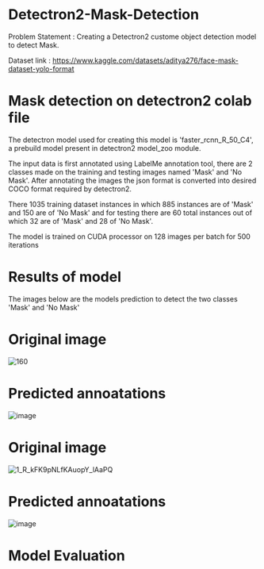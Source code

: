 # Detectron2-Mask-Detection
Problem Statement : Creating a Detectron2 custome object detection model to detect Mask.

Dataset link : https://www.kaggle.com/datasets/aditya276/face-mask-dataset-yolo-format


# Mask detection on detectron2 colab file

The detectron model used for creating this model is 'faster_rcnn_R_50_C4', a prebuild model present in detectron2 model_zoo module.

The input data is first annotated using LabelMe annotation tool, there are 2 classes made on the training and testing images named 'Mask' and 'No Mask'. After annotating the images the json format is converted into desired COCO format required by detectron2.

There 1035 training dataset instances in which 885 instances are of 'Mask' and 150 are of 'No Mask' and for testing there are 60 total instances out of which 32 are of 'Mask' and 28 of 'No Mask'.

The model is trained on CUDA processor on 128 images per batch for 500 iterations

# Results of model
The images below are the models prediction to detect the two classes 'Mask' and 'No Mask'

# Original image
![160](https://github.com/IYashCanCode/Detectron2-Mask-Detection/assets/91466909/7772e6f2-f0cc-4a18-9fac-e88ee2109bfe)

# Predicted annoatations 
![image](https://github.com/IYashCanCode/Detectron2-Mask-Detection/assets/91466909/47146b67-8da2-40de-9467-c42d36aa115d)

# Original image
![1_R_kFK9pNLfKAuopY_lAaPQ](https://github.com/IYashCanCode/Detectron2-Mask-Detection/assets/91466909/37ec9456-2139-4a07-b019-456177910dcb)

# Predicted annoatations 
![image](https://github.com/IYashCanCode/Detectron2-Mask-Detection/assets/91466909/820d2f15-0616-4c7f-825f-cc9c8741f4e2)


# Model Evaluation 




